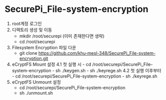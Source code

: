 # SecurePi_File-system-encryption

1. root계정 로그인
2. 디렉토리 생성 및 이동
	- mkdir /root/securepi (이미 존재한다면 생략)
	- cd /root/securepi
3. Filesystem Encryption 파일 다운
	- git clone https://github.com/khu-mesl-348/SecurePi_File-system-encryption.git
4. eCryptFS Mount 설정
	4.1 첫 실행 시
		- cd /root/securepi/SecurePi_File-system-encryption
		- sh ./keygen.sh
		- sh ./keyrege.sh
	4.2 첫 실행 이후부터
		- cd /root/securepi/SecurePi_File-system-encryption
		- sh ./keyrege.sh
5. eCryptFS Unmount 설정
	- cd /root/securepi/SecurePi_File-system-encryption
	- sh ./unmount.sh

